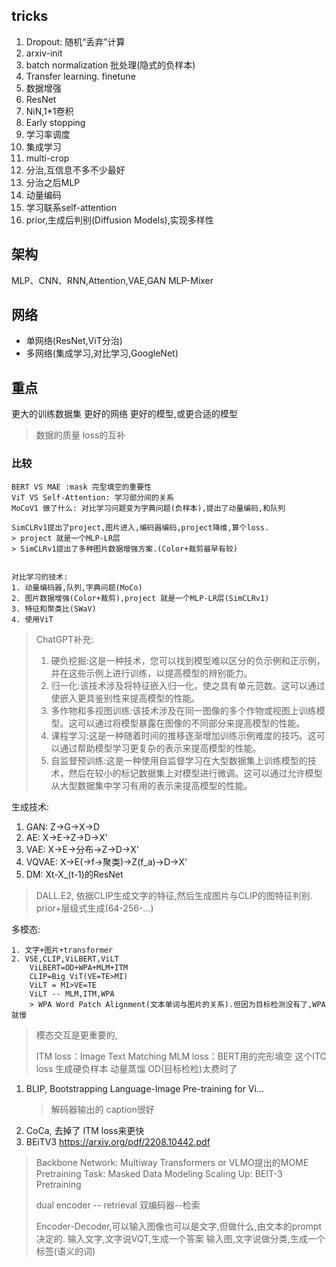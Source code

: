 
## tricks
1. Dropout: 随机“丢弃”计算
2. arxiv-init
3. batch normalization 批处理(隐式的负样本)
4. Transfer learning. finetune
5. 数据增强
6. ResNet
7. NiN,1*1卷积
8. Early stopping
9. 学习率调度
10. 集成学习
11. multi-crop
12. 分治,互信息不多不少最好
13. 分治之后MLP
14. 动量编码
15. 学习联系self-attention
16. prior,生成后判别(Diffusion Models),实现多样性

## 架构
MLP、CNN、RNN,Attention,VAE,GAN
MLP-Mixer

## 网络
* 单网络(ResNet,ViT分治)
* 多网络(集成学习,对比学习,GoogleNet)

## 重点
更大的训练数据集
更好的网络
更好的模型,或更合适的模型
> 数据的质量
> loss的互补


### 比较
```
BERT VS MAE :mask 完型填空的重要性
ViT VS Self-Attention: 学习部分间的关系
MoCoV1 做了什么: 对比学习问题变为字典问题(负样本),提出了动量编码,和队列

SimCLRv1提出了project,图片进入,编码器编码,project降维,算个loss.
> project 就是一个MLP-LR层
> SimCLRv1提出了多种图片数据增强方案.(Color+裁剪最早有较)


对比学习的技术:
1. 动量编码器,队列,字典问题(MoCo)
2. 图片数据增强(Color+裁剪),project 就是一个MLP-LR层(SimCLRv1)
3. 特征和聚类比(SWaV)
4. 使用ViT
```
> ChatGPT补充:
> 1. 硬负挖掘:这是一种技术，您可以找到模型难以区分的负示例和正示例，并在这些示例上进行训练，以提高模型的辨别能力。
> 2. 归一化:该技术涉及将特征嵌入归一化，使之具有单元范数。这可以通过使嵌入更具鉴别性来提高模型的性能。
> 3. 多作物和多视图训练:该技术涉及在同一图像的多个作物或视图上训练模型。这可以通过将模型暴露在图像的不同部分来提高模型的性能。
> 4. 课程学习:这是一种随着时间的推移逐渐增加训练示例难度的技巧。这可以通过帮助模型学习更复杂的表示来提高模型的性能。
> 5. 自监督预训练:这是一种使用自监督学习在大型数据集上训练模型的技术，然后在较小的标记数据集上对模型进行微调。这可以通过允许模型从大型数据集中学习有用的表示来提高模型的性能。

生成技术:
1. GAN: Z->G->X->D
2. AE: X->E->Z->D->X'
3. VAE: X->E->分布->Z->D->X'
4. VQVAE: X->E(->f->聚类)->Z(f_a)->D->X'
5. DM: Xt-X_(t-1)的ResNet
> DALL.E2, 依据CLIP生成文字的特征,然后生成图片与CLIP的图特征判别. prior+层级式生成(64-256-...)

多模态:
```
1. 文字+图片+transformer
2. VSE,CLIP,ViLBERT,ViLT
    ViLBERT=OD+WPA+MLM+ITM
    CLIP=Big ViT(VE=TE>MI)
    ViLT = MI>VE=TE
    ViLT -- MLM,ITM,WPA
    > WPA Word Patch Alignment(文本单词与图片的关系).但因为目标检测没有了,WPA就慢
```
> 模态交互是更重要的, 
> 
> ITM loss：Image Text Matching
> MLM loss：BERT用的完形填空
> 这个ITC loss 生成硬负样本
> 动量蒸馏
> OD(目标检检)太费时了
1. BLIP, Bootstrapping Language-Image Pre-training for Vi...
   > 解码器输出的 caption很好
2. CoCa, 去掉了 ITM loss来更快
3. BEiTV3 https://arxiv.org/pdf/2208.10442.pdf
> Backbone Network: Multiway Transformers
>   or VLMO提出的MOME
> Pretraining Task: Masked Data Modeling
> Scaling Up: BEIT-3 Pretraining
>
> dual encoder -- retrieval
> 双编码器--检索
>
> Encoder-Decoder,可以输入图像也可以是文字,但做什么,由文本的prompt决定的.
> 输入文字,文字说VQT,生成一个答案
> 输入图,文字说做分类,生成一个标签(语义的词)
